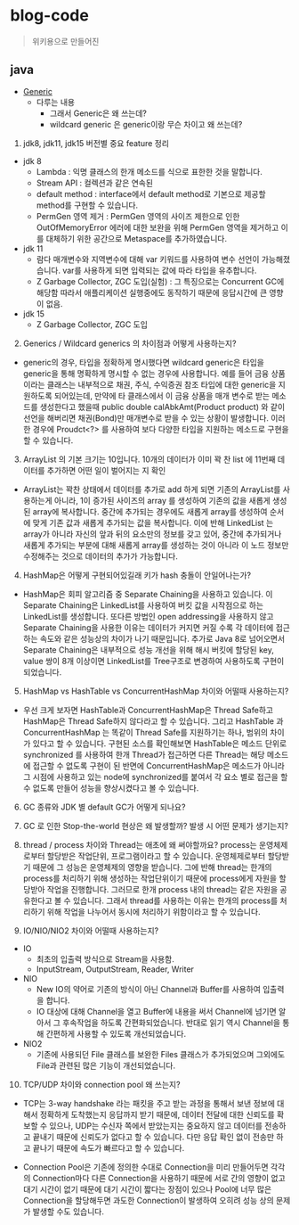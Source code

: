 # blog-code

> 위키용으로 만들어진

## java

- [Generic](./Java/generic/)
    - 다루는 내용
        - 그래서 Generic은 왜 쓰는데?
        - wildcard generic 은 generic이랑 무슨 차이고 왜 쓰는데?




1. jdk8, jdk11, jdk15 버전별 중요 feature 정리
- jdk 8
    - Lambda : 익명 클래스의 한개 메소드를 식으로 표한한 것을 말합니다.
    - Stream API : 컬렉션과 같은 연속된 
    - default method : interface에서 default method로 기본으로 제공할 method를 구현할 수 있습니다.
    - PermGen 영역 제거 : PermGen 영역의 사이즈 제한으로 인한 OutOfMemoryError  에러에 대한 보완을 위해 PermGen 영역을 제거하고 이를 대체하기 위한 공간으로 Metaspace를 추가하였습니다.
- jdk 11
    - 람다 매개변수와 지역변수에 대해 var 키워드를 사용하여 변수 선언이 가능해졌습니다.
    var를 사용하게 되면 입력되는 값에 따라 타입을 유추합니다.
    - Z Garbage Collector, ZGC 도입(실험) : 그 특징으로는 Concurrent GC에 해당함 따라서 애플리케이션 실행중에도 동작하기 때문에 응답시간에 큰 영향이 없음.
- jdk 15
    - Z Garbage Collector, ZGC 도입

2. Generics / Wildcard generics 의 차이점과 어떻게 사용하는지?
- generic의 경우, 타입을 정확하게 명시했다면 wildcard generic은 타입을 generic을 통해 명확하게 명시할 수 없는 경우에 사용합니다.
예를 들어 금융 상품이라는 클래스는 내부적으로 채권, 주식, 수익증권 참조 타입에 대한 generic을 지원하도록 되어있는데, 만약에 타 클래스에서 이 금융 상품을 매개 변수로 받는 메소드를 생성한다고 했을때 
public double calAbkAmt(Product<Bond> product) 와 같이 선언을 해버리면 채권(Bond)만 매개변수로 받을 수 있는 상황이 발생합니다.
이러한 경우에 Proudct<?> 를 사용하여 보다 다양한 타입을 지원하는 메소드로 구현을 할 수 있습니다.

3. ArrayList 의 기본 크기는 10입니다. 10개의 데이터가 이미 꽉 찬 list 에 11번째 데이터를 추가하면 어떤 일이 벌어지는 지 확인
- ArrayList는 꽉찬 상태에서 데이터를 추가로 add 하게 되면 기존의 ArrayList를 사용하는게 아니라, 1이 증가된 사이즈의 array 를 생성하여 기존의 값을 새롭게 생성된 array에 복사합니다.
중간에 추가되는 경우에도 새롭게 array를 생성하여 순서에 맞게 기존 값과 새롭게 추가되는 값을 복사합니다.
이에 반해 LinkedList 는 array가 아니라 자신의 앞과 뒤의 요소만의 정보를 갖고 있어, 중간에 추가되거나 새롭게 추가되는 부분에 대해 새롭게 array를 생성하는 것이 아니라 이 노드 정보만 수정해주는 것으로 데이터의 추가가 가능합니다.

4. HashMap은 어떻게 구현되어있길래 키가 hash 충돌이 안일어나는가?
- HashMap은 회피 알고리즘 중 Separate Chaining을 사용하고 있습니다.
이 Separate Chaining은 LinkedList를 사용하여 버킷 값을 시작점으로 하는 LinkedList를 생성합니다.
또다른 방법인 open addressing을 사용하지 않고 Separate Chaining을 사용한 이유는 데이터가 커지면 커질 수록 각 데이터에 접근하는 속도와 같은 성능상의 차이가 나기 때문입니다.
추가로 Java 8로 넘어오면서 Separate Chaining은 내부적으로 성능 개선을 위해 해시 버킷에 할당된 key, value 쌍이 8개 이상이면 LinkedList를 Tree구조로 변경하여 사용하도록 구현이 되었습니다.

5. HashMap vs HashTable vs ConcurrentHashMap 차이와 어떨때 사용하는지?
- 우선 크게 보자면 HashTable과 ConcurrentHashMap은 Thread Safe하고 HashMap은 Thread Safe하지 않다라고 할 수 있습니다.
그리고 HashTable 과 ConcurrentHashMap 는 똑같이 Thread Safe를 지원하기는 하나, 범위의 차이가 있다고 할 수 있습니다.
구현된 소스를 확인해보면 HashTable은 메소드 단위로 synchronized 를 사용하여 한개 Thread가 접근하면 다른 Thread는 해당 메소드에 접근할 수 없도록 구현이 된 반면에 ConcurrentHashMap은 메소드가 아니라 그 시점에 사용하고 있는 node에 synchronized를 붙여서 각 요소 별로 접근을 할 수 없도록 만들어 성능을 향상시켰다고 볼 수 있습니다.

6. GC 종류와 JDK 별 default GC가 어떻게 되나요?
7. GC 로 인한 Stop-the-world 현상은 왜 발생할까? 발생 시 어떤 문제가 생기는지?
8. thread / process 차이와 Thread는 애초에 왜 써야할까요?
process는 운영체제로부터 할당받은 작업단위, 프로그램이라고 할 수 있습니다.
운영체제로부터 할당받기 때문에 그 성능은 운영체제의 영향을 받습니다.
그에 반해 thread는 한개의 process를 처리하기 위해 생성하는 작업단위이기 때문에
process에게 자원을 할당받아 작업을 진행합니다.
그러므로 한개 process 내의 thread는 같은 자원을 공유한다고 볼 수 있습니다.
그래서 thread를 사용하는 이유는 한개의 process를 처리하기 위해 작업을 나누어서 동시에 처리하기 위함이라고 할 수 있습니다.

9. IO/NIO/NIO2 차이와 어떨때 사용하는지?
- IO
    - 최초의 입출력 방식으로 Stream을 사용함.
    - InputStream, OutputStream, Reader, Writer
- NIO
    - New IO의 약어로 기존의 방식이 아닌 Channel과 Buffer를 사용하여 입출력을 합니다.
    - IO 대상에 대해 Channel을 열고 Buffer에 내용을 써서 Channel에 넘기면 알아서 그 후속작업을 하도록 간편화되었습니다. 반대로 읽기 역시 Channel을 통해 간편하게 사용할 수 있도록 개선되었습니다.
- NIO2
    - 기존에 사용되던 File 클래스를 보완한 Files 클래스가 추가되었으며 그외에도 File과 관련된 많은 기능이 개선되었습니다.
10. TCP/UDP 차이와 connection pool 왜 쓰는지?
- TCP는 3-way handshake 라는 패킷을 주고 받는 과정을 통해서 보낸 정보에 대해서 정확하게 도착했는지 응답까지 받기 때문에, 데이터 전달에 대한 신뢰도를 확보할 수 있으나,
UDP는 수신자 쪽에서 받았는지는 중요하지 않고 데이터를 전송하고 끝내기 때문에 신뢰도가 없다고 할 수 있습니다. 다만 응답 확인 없이 전송만 하고 끝나기 때문에 속도가 빠르다고 할 수 있습니다.

- Connection Pool은 기존에 정의한 수대로 Connection을 미리 만들어두면 각각의 Connection마다 다른 Connection을 사용하기 때문에 서로 간의 영향이 없고 대기 시간이 없기 때문에 대기 시간이 짧다는 장점이 있으나 Pool에 너무 많은 Connection을 할당해두면 과도한 Connection이 발생하여 오히려 성능 상의 문제가 발생할 수도 있습니다.